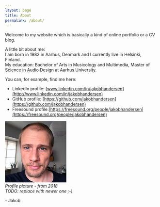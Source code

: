```yaml
---
layout: page
title: About
permalink: /about/
---
```


Welcome to my website which is basically a kind of online portfolio or a CV blog.

A little bit about me:  
I am born in 1982 in Aarhus, Denmark and I currently live in Helsinki, Finland.  
My education: Bachelor of Arts in Musicology and Multimedia, Master of Science in Audio Design at Aarhus University.

You can, for example, find me here:

- LinkedIn profile: [www.linkedin.com/in/jakobhandersen](http://www.linkedin.com/in/jakobhandersen)
- GitHub profile: [https://github.com/jakobhandersen](https://github.com/jakobhandersen)
- Freesound profile:[https://freesound.org/people/jakobhandersen](https://freesound.org/people/jakobhandersen)

![Jakob Hougaard Andersen, August 2018](/assets/images/ProfilePictureAugust2018.jpg)  
*Profile picture - from 2018  
TODO: replace with newer one ;-)*

\- Jakob
